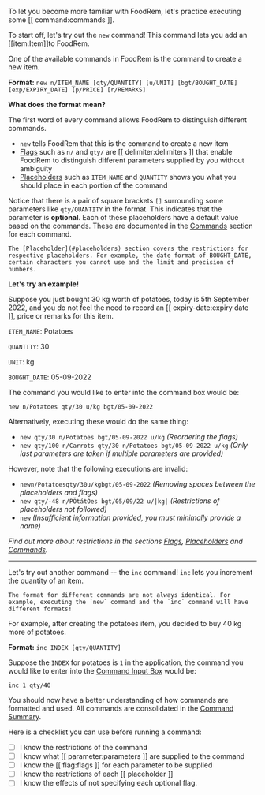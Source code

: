 <!-- markdownlint-disable-file first-line-h1 -->

To let you become more familiar with FoodRem, let's practice executing some [[ command:commands ]].

To start off, let's try out the `new` command! This command lets you add an [[item:Item]]to FoodRem.

One of the available commands in FoodRem is the command to create a new item.

**Format:** `new n/ITEM_NAME [qty/QUANTITY] [u/UNIT] [bgt/BOUGHT_DATE] [exp/EXPIRY_DATE] [p/PRICE] [r/REMARKS]`

**What does the format mean?**

The first word of every command allows FoodRem to distinguish different commands.

* `new` tells FoodRem that this is the command to create a new item
* [Flags](#flags) such as `n/` and `qty/` are [[ delimiter:delimiters ]] that enable FoodRem to distinguish different parameters supplied by you without ambiguity
* [Placeholders](#placeholders) such as `ITEM_NAME` and `QUANTITY` shows you what you should place in each portion of the command

Notice that there is a pair of square brackets `[]` surrounding some parameters like `qty/QUANTITY` in the format. This indicates that the parameter is **optional**. Each of these placeholders have a default value based on the commands. These are documented in the [Commands](#commands) section for each command.

```note
The [Placeholder](#placeholders) section covers the restrictions for respective placeholders. For example, the date format of BOUGHT_DATE, certain characters you cannot use and the limit and precision of numbers.
```

**Let's try an example!**

Suppose you just bought 30 kg worth of potatoes, today is 5th September 2022, and you do not feel the need to record an [[ expiry-date:expiry date ]], price or remarks for this item.

`ITEM_NAME`: Potatoes

`QUANTITY`: 30

`UNIT`: kg

`BOUGHT_DATE`: 05-09-2022

The command you would like to enter into the command box would be:

`new n/Potatoes qty/30 u/kg bgt/05-09-2022`

Alternatively, executing these would do the same thing:

* `new qty/30 n/Potatoes bgt/05-09-2022 u/kg` _(Reordering the flags)_
* `new qty/100 n/Carrots qty/30 n/Potatoes bgt/05-09-2022 u/kg` _(Only last parameters are taken if multiple parameters are provided)_

However, note that the following executions are invalid:

* `newn/Potatoesqty/30u/kgbgt/05-09-2022` _(Removing spaces between the placeholders and flags)_
* `new qty/-48 n/PÖtátÖes bgt/05/09/22 u/|kg|` _(Restrictions of placeholders not followed)_
* `new` _(Insufficient information provided, you must minimally provide a name)_

_Find out more about restrictions in the sections [Flags](#flags), [Placeholders](#placeholders) and [Commands](#commands)._

---
Let's try out another command -- the `inc` command! `inc` lets you increment the quantity of an item.

```warning
The format for different commands are not always identical. For example, executing the `new` command and the `inc` command will have different formats!
```

For example, after creating the potatoes item, you decided to buy 40 kg more of potatoes.

**Format:** `inc INDEX [qty/QUANTITY]`

Suppose the `INDEX` for potatoes is `1` in the application, the command you would like to enter into the [Command Input Box](#layout) would be:

`inc 1 qty/40`

You should now have a better understanding of how commands are formatted and used. All commands are consolidated in the [Command Summary](#command-summary).

Here is a checklist you can use before running a command:

* [ ] I know the restrictions of the command
* [ ] I know what [[ parameter:parameters ]] are supplied to the command
* [ ] I know the [[ flag:flags ]] for each parameter to be supplied
* [ ] I know the restrictions of each [[ placeholder ]]
* [ ] I know the effects of not specifying each optional flag.
